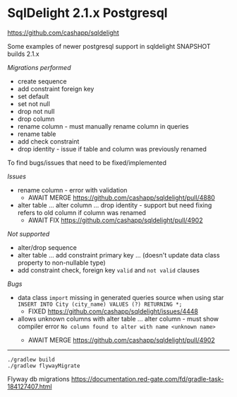 # SqlDelight 2.1.x Postgresql

https://github.com/cashapp/sqldelight

Some examples of newer postgresql support in sqldelight SNAPSHOT builds 2.1.x

*Migrations performed*
* create sequence
* add constraint foreign key
* set default
* set not null
* drop not null
* drop column
* rename column - must manually rename column in queries
* rename table
* add check constraint
* drop identity - issue if table and column was previously renamed

To find bugs/issues that need to be fixed/implemented

*Issues*
* rename column - error with validation
  * AWAIT MERGE https://github.com/cashapp/sqldelight/pull/4880
* alter table ... alter column ... drop identity - support but need fixing refers to old column if column was renamed
  * AWAIT FIX https://github.com/cashapp/sqldelight/pull/4902

*Not supported*
* alter/drop sequence
* alter table ... add constraint primary key ... (doesn't update data class property to non-nullable type)
* add constraint check, foreign key `valid` and `not valid` clauses

*Bugs*
* data class `import` missing in generated queries source when using star `INSERT INTO City (city_name) VALUES (?) RETURNING *;`
  * FIXED https://github.com/cashapp/sqldelight/issues/4448
* allows unknown columns with alter table ... alter column <unknown name> - must show compiler error `No column found to alter with name <unknown name>`
  * AWAIT MERGE https://github.com/cashapp/sqldelight/pull/4902
----

```shell
./gradlew build
./gradlew flywayMigrate
```

Flyway db migrations
https://documentation.red-gate.com/fd/gradle-task-184127407.html
